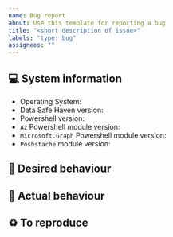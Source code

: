 ```yaml
---
name: Bug report
about: Use this template for reporting a bug
title: "<short description of issue>"
labels: "type: bug"
assignees: ""
---
```


<!--
Before reporting a problem:
- Make sure you are able to reproduce it on the [latest version](https://github.com/alan-turing-institute/data-safe-haven/releases)
- Search the existing issues.
- Refer to [our documentation](https://alan-turing-institute.github.io/data-safe-haven/).

In order to help categorise your issue, please take the time to label it with at least one label from **each of** the following categories

- type (bug; enhancement; documentation; question)
- affected (developers; users)
- severity (minor; medium; embarrassing; broken / unusable)

Additionally, if you think this would be a good issue for newcomers to tackle then please add the `good first issue` label.

:tada: Thank you!
-->

## :computer: System information

- Operating System: <!-- Which operating system are you using: Windows, Linux, macOS etc. -->
- Data Safe Haven version: <!-- Which version of the Data Safe Haven are you using: 3.0.0, 3.1.1 etc. -->
- Powershell version: <!-- Which version of Powershell are you using: use CheckRequirements.ps1 if unsure -->
- `Az` Powershell module version: <!-- Which version of the Az Powershell module are you using: use CheckRequirements.ps1  if unsure -->
- `Microsoft.Graph` Powershell module version: <!-- Which version of the Microsoft.Graph Powershell module are you using: use CheckRequirements.ps1 if unsure -->
- `Poshstache` module version: <!-- Which version of the Microsoft.Graph Powershell module are you using: use CheckRequirements.ps1 if unsure -->
## :strawberry: Desired behaviour

<!--
A clear and concise description of what the behaviour should be when this issue is closed.

Include specific tasks (if any) in the order in which they need to be done.
- [ ] Task 1
- [ ] Task 2
- [ ] Task 3
-->

## :no_entry_sign: Actual behaviour

<!--
What happens now and (if relevant) an explanation of why this is incorrect
-->

## :recycle: To reproduce

<!--
How can the current behaviour be reproduced? Include some steps to reproduce the problem.

Example:
1. Deploy an SRE with option X set to Y
2. Attempt to perform action Z
3. Observe the following failure/error message
-->

<!-- OPTIONAL
## :deciduous_tree: Log messages

<details>
<summary>First set of log messages</summary>

```none
Your log details here
```
</details>

<details>
<summary>Second set of log messages</summary>

```none
Your log details here
```
</details>
-->

